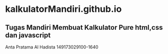 # kalkulatorMandiri.github.io
Tugas Mandiri Membuat Kalkulator Pure html,css dan javascript
-
Anta Pratama Al Hadista 149173029100-1640
